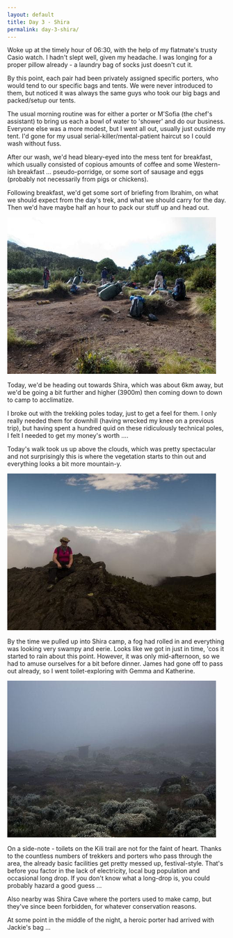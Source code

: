 ```yaml
---
layout: default
title: Day 3 - Shira
permalink: day-3-shira/
---
```

Woke up at the timely hour of 06:30, with the help of my flatmate's trusty Casio watch. I hadn't slept well, given my headache. I was longing for a proper pillow already - a laundry bag of socks just doesn't cut it.

By this point, each pair had been privately assigned specific porters, who would tend to our specific bags and tents. We were never introduced to them, but noticed it was always the same guys who took our big bags and packed/setup our tents.

The usual morning routine was for either a porter or M'Sofia (the chef's assistant) to bring us each a bowl of water to 'shower' and do our business. Everyone else was a more modest, but I went all out, usually just outside my tent. I'd gone for my usual serial-killer/mental-patient haircut so I could wash without fuss.

After our wash, we'd head bleary-eyed into the mess tent for breakfast, which usually consisted of copious amounts of coffee and some Western-ish breakfast ... pseudo-porridge, or some sort of sausage and eggs (probably not necessarily from pigs or chickens).

Following breakfast, we'd get some sort of briefing from Ibrahim, on what we should expect from the day's trek, and what we should carry for the day. Then we'd have maybe half an hour to pack our stuff up and head out.

![](/assets/optimised/packing.jpg)

Today, we'd be heading out towards Shira, which was about 6km away, but we'd be going a bit further and higher (3900m) then coming down to down to camp to acclimatize.

I broke out with the trekking poles today, just to get a feel for them. I only really needed them for downhill (having wrecked my knee on a previous trip), but having spent a hundred quid on these ridiculously technical poles, I felt I needed to get my money's worth ....

Today's walk took us up above the clouds, which was pretty spectacular and not surprisingly this is where the vegetation starts to thin out and everything looks a bit more mountain-y.

![](/assets/optimised/clouds.jpg)

By the time we pulled up into Shira camp, a fog had rolled in and everything was looking very swampy and eerie. Looks like we got in just in time, 'cos it started to rain about this point. However, it was only mid-afternoon, so we had to amuse ourselves for a bit before dinner. James had gone off to pass out already, so I went toilet-exploring with Gemma and Katherine.

![](/assets/optimised/fog.jpg)

On a side-note - toilets on the Kili trail are not for the faint of heart. Thanks to the countless numbers of trekkers and porters who pass through the area, the already basic facilities get pretty messed up, festival-style. That's before you factor in the lack of electricity, local bug population and occasional long drop. If you don't know what a long-drop is, you could probably hazard a good guess ...

Also nearby was Shira Cave where the porters used to make camp, but they've since been forbidden, for whatever conservation reasons.

At some point in the middle of the night, a heroic porter had arrived with Jackie's bag ...
